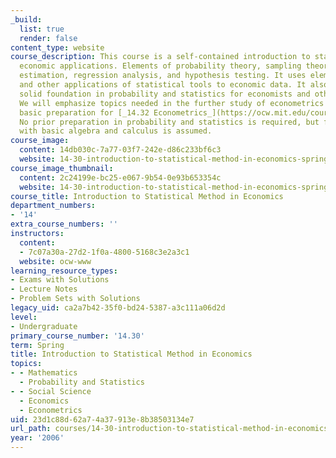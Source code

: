 ```yaml
---
_build:
  list: true
  render: false
content_type: website
course_description: This course is a self-contained introduction to statistics with
  economic applications. Elements of probability theory, sampling theory, statistical
  estimation, regression analysis, and hypothesis testing. It uses elementary econometrics
  and other applications of statistical tools to economic data. It also provides a
  solid foundation in probability and statistics for economists and other social scientists.
  We will emphasize topics needed in the further study of econometrics and provide
  basic preparation for [_14.32 Econometrics_](https://ocw.mit.edu/courses/economics/14-32-econometrics-spring-2007/index.htm).
  No prior preparation in probability and statistics is required, but familiarity
  with basic algebra and calculus is assumed.
course_image:
  content: 14db030c-7a77-03f7-242e-d86c233bf6c3
  website: 14-30-introduction-to-statistical-method-in-economics-spring-2006
course_image_thumbnail:
  content: 2c24199e-bc25-e067-9b54-0e93b653354c
  website: 14-30-introduction-to-statistical-method-in-economics-spring-2006
course_title: Introduction to Statistical Method in Economics
department_numbers:
- '14'
extra_course_numbers: ''
instructors:
  content:
  - 7c07a30a-27d2-1f0a-4800-5168c3e2a3c1
  website: ocw-www
learning_resource_types:
- Exams with Solutions
- Lecture Notes
- Problem Sets with Solutions
legacy_uid: ca2a7b42-35f0-bd24-5387-a3c111a06d2d
level:
- Undergraduate
primary_course_number: '14.30'
term: Spring
title: Introduction to Statistical Method in Economics
topics:
- - Mathematics
  - Probability and Statistics
- - Social Science
  - Economics
  - Econometrics
uid: 23d1c88d-62a7-4a37-913e-8b38503134e7
url_path: courses/14-30-introduction-to-statistical-method-in-economics-spring-2006
year: '2006'
---
```

